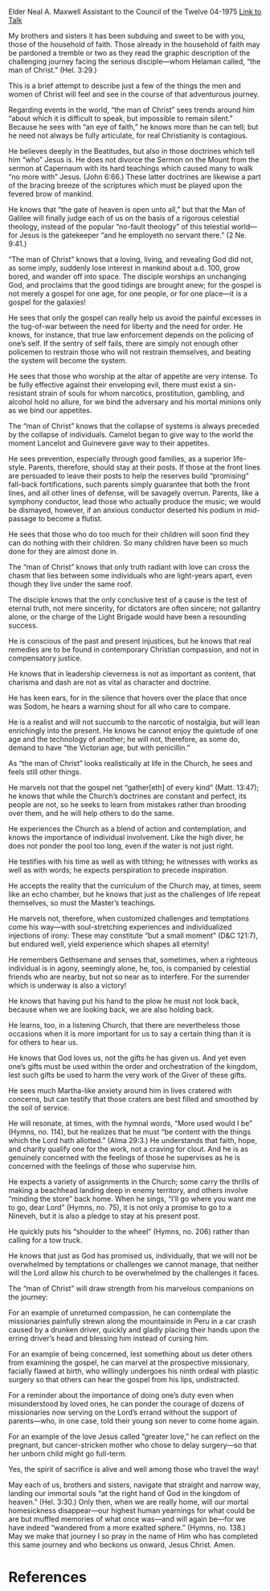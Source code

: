 Elder Neal A. Maxwell
Assistant to the Council of the Twelve
04-1975
[Link to Talk](https://www.churchofjesuschrist.org/study/general-conference/1975/04/the-man-of-christ?lang=eng)

My brothers and sisters it has been subduing and sweet to be with you, those of the household of faith. Those already in the household of faith may be pardoned a tremble or two as they read the graphic description of the challenging journey facing the serious disciple—whom Helaman called, “the man of Christ.” (Hel. 3:29.)

This is a brief attempt to describe just a few of the things the men and women of Christ will feel and see in the course of that adventurous journey.

Regarding events in the world, “the man of Christ” sees trends around him “about which it is difficult to speak, but impossible to remain silent.” Because he sees with “an eye of faith,” he knows more than he can tell; but he need not always be fully articulate, for real Christianity is contagious.

He believes deeply in the Beatitudes, but also in those doctrines which tell him “who” Jesus is. He does not divorce the Sermon on the Mount from the sermon at Capernaum with its hard teachings which caused many to walk “no more with” Jesus. (John 6:66.) These latter doctrines are likewise a part of the bracing breeze of the scriptures which must be played upon the fevered brow of mankind.

He knows that “the gate of heaven is open unto all,” but that the Man of Galilee will finally judge each of us on the basis of a rigorous celestial theology, instead of the popular “no-fault theology” of this telestial world—for Jesus is the gatekeeper “and he employeth no servant there.” (2 Ne. 9:41.)

“The man of Christ” knows that a loving, living, and revealing God did not, as some imply, suddenly lose interest in mankind about a.d. 100, grow bored, and wander off into space. The disciple worships an unchanging God, and proclaims that the good tidings are brought anew; for the gospel is not merely a gospel for one age, for one people, or for one place—it is a gospel for the galaxies!

He sees that only the gospel can really help us avoid the painful excesses in the tug-of-war between the need for liberty and the need for order. He knows, for instance, that true law enforcement depends on the policing of one’s self. If the sentry of self fails, there are simply not enough other policemen to restrain those who will not restrain themselves, and beating the system will become the system.

He sees that those who worship at the altar of appetite are very intense. To be fully effective against their enveloping evil, there must exist a sin-resistant strain of souls for whom narcotics, prostitution, gambling, and alcohol hold no allure, for we bind the adversary and his mortal minions only as we bind our appetites.

The “man of Christ” knows that the collapse of systems is always preceded by the collapse of individuals. Camelot began to give way to the world the moment Lancelot and Guinevere gave way to their appetites.

He sees prevention, especially through good families, as a superior life-style. Parents, therefore, should stay at their posts. If those at the front lines are persuaded to leave their posts to help the reserves build “promising” fall-back fortifications, such parents simply guarantee that both the front lines, and all other lines of defense, will be savagely overrun. Parents, like a symphony conductor, lead those who actually produce the music; we would be dismayed, however, if an anxious conductor deserted his podium in mid-passage to become a flutist.

He sees that those who do too much for their children will soon find they can do nothing with their children. So many children have been so much done for they are almost done in.

The “man of Christ” knows that only truth radiant with love can cross the chasm that lies between some individuals who are light-years apart, even though they live under the same roof.

The disciple knows that the only conclusive test of a cause is the test of eternal truth, not mere sincerity, for dictators are often sincere; not gallantry alone, or the charge of the Light Brigade would have been a resounding success.

He is conscious of the past and present injustices, but he knows that real remedies are to be found in contemporary Christian compassion, and not in compensatory justice.

He knows that in leadership cleverness is not as important as content, that charisma and dash are not as vital as character and doctrine.

He has keen ears, for in the silence that hovers over the place that once was Sodom, he hears a warning shout for all who care to compare.

He is a realist and will not succumb to the narcotic of nostalgia, but will lean enrichingly into the present. He knows he cannot enjoy the quietude of one age and the technology of another; he will not, therefore, as some do, demand to have “the Victorian age, but with penicillin.”

As “the man of Christ” looks realistically at life in the Church, he sees and feels still other things.

He marvels not that the gospel net “gather[eth] of every kind” (Matt. 13:47); he knows that while the Church’s doctrines are constant and perfect, its people are not, so he seeks to learn from mistakes rather than brooding over them, and he will help others to do the same.

He experiences the Church as a blend of action and contemplation, and knows the importance of individual involvement. Like the high diver, he does not ponder the pool too long, even if the water is not just right.

He testifies with his time as well as with tithing; he witnesses with works as well as with words; he expects perspiration to precede inspiration.

He accepts the reality that the curriculum of the Church may, at times, seem like an echo chamber, but he knows that just as the challenges of life repeat themselves, so must the Master’s teachings.

He marvels not, therefore, when customized challenges and temptations come his way—with soul-stretching experiences and individualized injections of irony: These may constitute “but a small moment” (D&C 121:7), but endured well, yield experience which shapes all eternity!

He remembers Gethsemane and senses that, sometimes, when a righteous individual is in agony, seemingly alone, he, too, is companied by celestial friends who are nearby, but not so near as to interfere. For the surrender which is underway is also a victory!

He knows that having put his hand to the plow he must not look back, because when we are looking back, we are also holding back.

He learns, too, in a listening Church, that there are nevertheless those occasions when it is more important for us to say a certain thing than it is for others to hear us.

He knows that God loves us, not the gifts he has given us. And yet even one’s gifts must be used within the order and orchestration of the kingdom, lest such gifts be used to harm the very work of the Giver of these gifts.

He sees much Martha-like anxiety around him in lives cratered with concerns, but can testify that those craters are best filled and smoothed by the soil of service.

He will resonate, at times, with the hymnal words, “More used would I be” (Hymns, no. 114), but he realizes that he must “be content with the things which the Lord hath allotted.” (Alma 29:3.) He understands that faith, hope, and charity qualify one for the work, not a craving for clout. And he is as genuinely concerned with the feelings of those he supervises as he is concerned with the feelings of those who supervise him.

He expects a variety of assignments in the Church; some carry the thrills of making a beachhead landing deep in enemy territory, and others involve “minding the store” back home. When he sings, “I’ll go where you want me to go, dear Lord” (Hymns, no. 75), it is not only a promise to go to a Nineveh, but it is also a pledge to stay at his present post.

He quickly puts his “shoulder to the wheel” (Hymns, no. 206) rather than calling for a tow truck.

He knows that just as God has promised us, individually, that we will not be overwhelmed by temptations or challenges we cannot manage, that neither will the Lord allow his church to be overwhelmed by the challenges it faces.

The “man of Christ” will draw strength from his marvelous companions on the journey:

For an example of unreturned compassion, he can contemplate the missionaries painfully strewn along the mountainside in Peru in a car crash caused by a drunken driver, quickly and gladly placing their hands upon the erring driver’s head and blessing him instead of cursing him.

For an example of being concerned, lest something about us deter others from examining the gospel, he can marvel at the prospective missionary, facially flawed at birth, who willingly undergoes his ninth ordeal with plastic surgery so that others can hear the gospel from his lips, undistracted.

For a reminder about the importance of doing one’s duty even when misunderstood by loved ones, he can ponder the courage of dozens of missionaries now serving on the Lord’s errand without the support of parents—who, in one case, told their young son never to come home again.

For an example of the love Jesus called “greater love,” he can reflect on the pregnant, but cancer-stricken mother who chose to delay surgery—so that her unborn child might go full-term.

Yes, the spirit of sacrifice is alive and well among those who travel the way!

May each of us, brothers and sisters, navigate that straight and narrow way, landing our immortal souls “at the right hand of God in the kingdom of heaven.” (Hel. 3:30.) Only then, when we are really home, will our mortal homesickness disappear—our highest human yearnings for what could be are but muffled memories of what once was—and will again be—for we have indeed “wandered from a more exalted sphere.” (Hymns, no. 138.) May we make that journey I so pray in the name of Him who has completed this same journey and who beckons us onward, Jesus Christ. Amen.

# References

